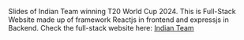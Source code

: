 Slides of Indian Team winning T20 World Cup 2024. 
This is Full-Stack Website made up of framework Reactjs in frontend and expressjs in Backend.
Check the full-stack website here: [Indian Team](https://indian-team.netlify.app/)
